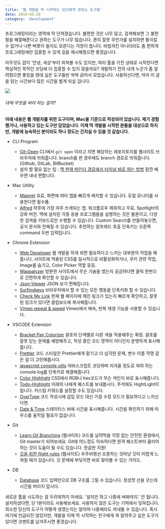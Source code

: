 ```yaml
---
title: '웹 개발을 막 시작하는 당신에게 권하는 도구들'
date: 2019-03-20
category: 'development'
---
```


프로그래밍이라는 영역에 막 던져졌습니다. 불편한 것은 너무 많고, 검색해보면 그 불편함을 해결해준다고 권하는 도구가 너무 많습니다. 괜히 잘못 무언가를 설치하면 돌이킬 수 없거나 나쁜 버릇이 들지도 모른다는 걱정이 듭니다. 비법까진 아니더라도 좀 편하게 프로그래밍에만 집중할 수 있게 길을 제시해줬으면 좋겠습니다.

아무것도 없이 '안녕, 세상'부터 외쳐볼 수도 있지만, 여러 툴을 가진 상태로 시작한다면 핵심적인 목적인 코딩에 더 집중할 수 있지 않을까요? 개발하기 전의 내게 누군가 좀 알려줬으면 좋았을 텐데 싶은 도구들만 싹싹 긁어서 모았습니다. 사용하신다면, 아마 이 글을 읽는 시간보다 많은 시간을 벌게 되실 겁니다.

![](https://images.unsplash.com/photo-1534190239940-9ba8944ea261?ixlib=rb-1.2.1&ixid=eyJhcHBfaWQiOjEyMDd9&auto=format&fit=crop&w=1489&q=80)

###### 대체 무엇을 써야 하는 걸까?

**아래 내용은 웹 개발자를 위한 도구이며, Mac을 기준으로 작성되어 있습니다. 제가 경험했거나, 사용하고 있는 도구만 담았습니다. 이제 막 개발을 시작한 분들을 대상으로 하지만, 개발에 능숙하신 분이라도 하나 정도는 건지실 수 있을 것 같습니다.**

- CLI Program

  - [Git-Open](https://github.com/paulirish/git-open) CLI에서 `git open` 이라고 치면 해당하는 레포지토리를 웹사이트 브라우저에 띄워줍니다. branch를 판 경우에도 branch 경로로 띄워줍니다.(Github, GitLab, BitBucket)
  - 설치 할 필요 없는 팁 : [맥 현재 파인더 경로에서 터미널 바로 여는 방법](http://blog.giftbot.kr/mac/open-terminal-in-finder/) 잠깐 배우면 내내 편합니다.

- Mac Utility
  - [Magnet](https://itunes.apple.com/us/app/magnet/id441258766?mt=12) 유료, 화면에 여러 앱을 빠르게 배치할 수 있습니다. 듀얼 모니터를 사용한다면 필수품.
  - [Alfred](https://www.alfredapp.com/) 하루에 가장 자주 쓰게되는 앱. 워크플로우 제외하고 무료. Spotlight의 강화 버전. 맥에 설치된 각종 응용 프로그램들을 실행하는 것은 물론이고, 다양한 검색을 키보드로만 수행할 수 있습니다. Custom Search를 만들어놓으면, 공식 문서와 친해질 수 있습니다. 추천하는 알프레드 호출 단축키는 오른쪽 command 두번 입력입니다.
- Chrome Extension

  - [Web Developer](https://chrome.google.com/webstore/detail/web-developer/bfbameneiokkgbdmiekhjnmfkcnldhhm) 웹 개발을 하게 되면 필요하다고 느끼는 대부분의 작업을 해줍니다. 사이트에 적용된 CSS를 일시적으로 비활성화하거나, 쿠키 관련 작업, Image를 숨기고, Color Picker 역할 등등.
  - [Wappalyzer](https://chrome.google.com/webstore/detail/wappalyzer/gppongmhjkpfnbhagpmjfkannfbllamg/related?hl=en) 방문한 사이트에서 무슨 기술을 썼는지 궁금하다면 클릭 한번으로 간편하게 확인할 수 있습니다.
  - [Json-Viewer](https://chrome.google.com/webstore/detail/jsonview/chklaanhfefbnpoihckbnefhakgolnmc) JSON 보기 편해집니다.
  - [Surfingkeys](https://chrome.google.com/webstore/detail/surfingkeys/gfbliohnnapiefjpjlpjnehglfpaknnc) 브라우저에서 할 수 있는 모든 행동을 단축키화 할 수 있습니다.
  - [Check My Link](https://chrome.google.com/webstore/detail/check-my-links/ojkcdipcgfaekbeaelaapakgnjflfglf) 현재 웹 페이지에 깨진 링크가 있는지 빠르게 확인하고, 잘못된 링크가 있다면 클립보드에 복사해줍니다.
  - [Vimeo repeat & speed](https://chrome.google.com/webstore/detail/vimeo-repeat-speed/noonakfaafcdaagngpjehilgegefdima) Vimeo에서 배속, 반복 재생 기능을 사용할 수 있습니다.

- VSCODE Extension

  - [Bracket Pair Colorizer](https://marketplace.visualstudio.com/items?itemName=CoenraadS.bracket-pair-colorizer) 괄호의 단계별로 다른 색을 적용해주는 확장. 괄호를 잘못 닫는 문제를 예방해주고, 작성 중인 코드 영역이 어디인지 분명하게 표시해줍니다.
  - [Prettier](https://marketplace.visualstudio.com/items?itemName=esbenp.prettier-vscode) 코드 스타일은 Prettier에게 맡기고 더 심각한 문제, 변수 이름 작명 같은 걸 더 고민해봅시다.
  - [javascript console utils](https://marketplace.visualstudio.com/items?itemName=whtouche.vscode-js-console-utils) 자바스크립트 코딩하며 지겨울 정도로 쳐야 하는 console.log를 단축키로 해결해줍니다.
  - [Color Highlight](https://marketplace.visualstudio.com/items?itemName=naumovs.color-highlight) CSS에서 RGB나 hex코드가 무슨 색인지 바로 표시해줍니다.
  - [Todo-Highlight](https://marketplace.visualstudio.com/items?itemName=wayou.vscode-todo-highlight) 미래의 나에게 퀘스트를 보내봅시다. 주석에도 HightLight이 됩니다. 커스텀 키워드를 설정할 수도 있습니다.
  - [OverType](https://marketplace.visualstudio.com/items?itemName=adammaras.overtype) 코드 작성시에 삽입 모드 대신 가끔 수정 모드가 필요하다고 느끼신다면.
  - [Date & Time](https://marketplace.visualstudio.com/items?itemName=rid9.datetime) 스테이터스 바에 시간을 표시해줍니다. 시간을 확인하기 위해 마우스를 움직일 필요가 없습니다.

- Git

  - [Learn Git Branching](https://learngitbranching.js.org/) (웹사이트) 코드를 날려먹을 걱정 없는 안전한 환경에서, Git master가 되어보세요. Git에 어느정도 익숙하다면 원격 퀘스트부터 클리어 하는 것이 도움이 될 수도 있습니다. 한글판 지원!
  - [깃을 위한 flight rules](https://github.com/k88hudson/git-flight-rules/blob/master/README_kr.md) (웹사이트) 우주비행선 조종하는 것마냥 깃이 어렵게 느껴질 때가 있습니다. 깃 문제에 부딪히면 바로 찾아볼 수 있는 가이드.

- DB
  - [Database](https://dbdiagram.io/) 코드 입력만으로 DB 구조를 그릴 수 있습니다. 정성껏 선을 긋는데 시간을 버리지 맙시다.

새로운 툴을 시도하는 걸 두려워하지 마세요. '설치만 하고 나중에 써봐야지.' 안 됩니다. 설치하셨다면, 단 1분이라도 사용해보세요. 사용하지 않은 도구는 기억에서 잊혀집니다. 최소한 당신의 도구가 어떻게 생겼는지는 알아야 나중에라도 꺼내들 수 있습니다. 혹시 여기에 언급되진 않았지만, 개발을 이제 막 시작하는 친구에게 꼭 알려주고 싶은 도구가 있다면 코멘트를 남겨주시면 좋겠습니다.
